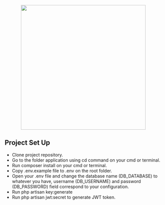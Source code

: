 <p align="center"><img src="https://avatars2.githubusercontent.com/u/36782484?s=460&u=6b69ad0e9153479f8436ffc3d456a37165a0df37&v=4" width="400"></p>

## Project Set Up

- Clone project repository.
- Go to the folder application using cd command on your cmd or terminal.
- Run composer install on your cmd or terminal.
- Copy .env.example file to .env on the root folder.
- Open your .env file and change the database name (DB_DATABASE) to whatever you have, username (DB_USERNAME) and password (DB_PASSWORD) field correspond to your configuration.
- Run php artisan key:generate
- Run php artisan jwt:secret to generate JWT token.
